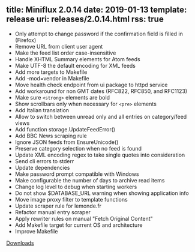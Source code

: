title: Miniflux 2.0.14
date: 2019-01-13
template: release
uri: releases/2.0.14.html
rss: true
---
* Only attempt to change password if the confirmation field is filled in (Firefox)
* Remove URL from client user agent
* Make the feed list order case-insensitive
* Handle XHTML Summary elements for Atom feeds
* Make UTF-8 the default encoding for XML feeds
* Add more targets to Makefile
* Add -mod=vendor in Makefile
* Move health check endpoint from ui package to httpd service
* Add workaround for non GMT dates (RFC822, RFC850, and RFC1123)
* Make sure `<strong>` elements are bold
* Show scrollbars only when necessary for `<pre>` elements
* Add Italian translation
* Allow to switch between unread only and all entries on category/feed views
* Add function storage.UpdateFeedError()
* Add BBC News scraping rule
* Ignore JSON feeds from EnsureUnicode()
* Preserve category selection when no feed is found
* Update XML encoding regex to take single quotes into consideration
* Send cli errors to stderr
* Update dependencies
* Make password prompt compatible with Windows
* Make configurable the number of days to archive read items
* Change log level to debug when starting workers
* Do not show $DATABASE_URL warning when showing application info
* Move image proxy filter to template functions
* Update scraper rule for lemonde.fr
* Refactor manual entry scraper
* Apply rewriter rules on manual "Fetch Original Content"
* Add Makefile target for current OS and architecture
* Improve Makefile

[Downloads](https://github.com/miniflux/v2/releases/tag/2.0.14)
